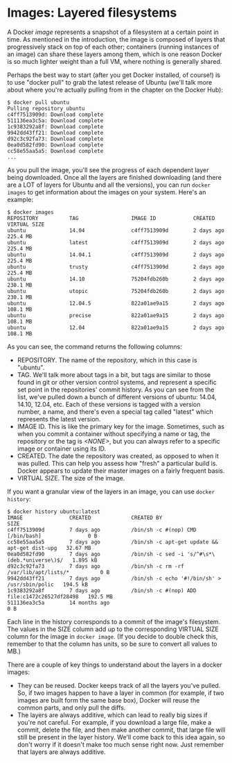 # Images: Layered filesystems

A Docker *image* represents a snapshot of a filesystem at a certain point in time.  As mentioned in the introduction, the image is composed of layers that progressively stack on top of each other; containers (running instances of an image) can share these layers among them, which is one reason Docker is so much lighter weight than a full VM, where nothing is generally shared.  

Perhaps the best way to start (after you get Docker installed, of course!) is to use "docker pull" to grab the latest release of Ubuntu (we'll talk more about where you're actually pulling from in the chapter on the Docker Hub): 

```console
$ docker pull ubuntu
Pulling repository ubuntu
c4ff7513909d: Download complete 
511136ea3c5a: Download complete 
1c9383292a8f: Download complete 
9942dd43ff21: Download complete 
d92c3c92fa73: Download complete 
0ea0d582fd90: Download complete 
cc58e55aa5a5: Download complete 
...
```

As you pull the image, you'll see the progress of each dependent layer being downloaded.  Once all the layers are finished downloading (and there are a LOT of layers for Ubuntu and all the versions), you can run `docker images` to get information about the images on your system.  Here's an example:

```console
$ docker images
REPOSITORY          TAG                 IMAGE ID            CREATED             VIRTUAL SIZE
ubuntu              14.04               c4ff7513909d        2 days ago          225.4 MB
ubuntu              latest              c4ff7513909d        2 days ago          225.4 MB
ubuntu              14.04.1             c4ff7513909d        2 days ago          225.4 MB
ubuntu              trusty              c4ff7513909d        2 days ago          225.4 MB
ubuntu              14.10               75204fdb260b        2 days ago          230.1 MB
ubuntu              utopic              75204fdb260b        2 days ago          230.1 MB
ubuntu              12.04.5             822a01ae9a15        2 days ago          108.1 MB
ubuntu              precise             822a01ae9a15        2 days ago          108.1 MB
ubuntu              12.04               822a01ae9a15        2 days ago          108.1 MB
```

As you can see, the command returns the following columns:

* REPOSITORY.  The name of the repository, which in this case is "ubuntu".
* TAG.  We'll talk more about tags in a bit, but tags are similar to those found in git or other version control systems, and represent a specific set point in the repositories' commit history.  As you can see from the list, we've pulled down a bunch of different versions of ubuntu: 14.04, 14.10, 12.04, etc.  Each of these versions is tagged with a version number, a name, and there's even a special tag called "latest" which represents the latest version.
* IMAGE ID.  This is like the primary key for the image.  Sometimes, such as when you commit a container without specifying a name or tag, the repository or the tag is *&lt;NONE&gt;*, but you can always refer to a specific image or container using its ID.
* CREATED.  The date the repository was created, as opposed to when it was pulled.  This can help you assess how "fresh" a particular build is.  Docker appears to update their master images on a fairly frequent basis.
* VIRTUAL SIZE.  The size of the image.

If you want a granular view of the layers in an image, you can use `docker history`:

```console
$ docker history ubuntu:latest
IMAGE               CREATED             CREATED BY                                      SIZE
c4ff7513909d        7 days ago          /bin/sh -c #(nop) CMD [/bin/bash]               0 B
cc58e55aa5a5        7 days ago          /bin/sh -c apt-get update && apt-get dist-upg   32.67 MB
0ea0d582fd90        7 days ago          /bin/sh -c sed -i 's/^#\s*\(deb.*universe\)$/   1.895 kB
d92c3c92fa73        7 days ago          /bin/sh -c rm -rf /var/lib/apt/lists/*          0 B
9942dd43ff21        7 days ago          /bin/sh -c echo '#!/bin/sh' > /usr/sbin/polic   194.5 kB
1c9383292a8f        7 days ago          /bin/sh -c #(nop) ADD file:c1472c26527df28498   192.5 MB
511136ea3c5a        14 months ago                                                       0 B
```

Each line in the history corresponds to a commit of the image's filesystem.  The values in the SIZE column add up to the corresponding VIRTUAL SIZE column for the image in `docker image`. (If you decide to double check this, remember to that the column has units, so be sure to convert all values to MB.)  

There are a couple of key things to understand about the layers in a docker images:

* They can be reused.  Docker keeps track of all the layers you've pulled.  So, if two images happen to have a layer in common (for example, if two images are built form the same base box), Docker will reuse the common parts, and only pull the diffs.
* The layers are always additive, which can lead to really big sizes if you're not careful.  For example, if you download a large file, make a commit, delete the file, and then make another commit, that large file will still be present in the layer history.  We'll come back to this idea again, so don't worry if it doesn't make too much sense right now.  Just remember that layers are always additive.

